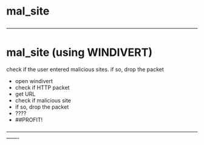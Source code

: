 # mal_site

————————————————————————————————————

mal_site (using WINDIVERT)
============
check if the user entered malicious sites.
if so, drop the packet


+ open windivert
+ check if HTTP packet
+ get URL
+ check if malicious site
+ if so, drop the packet
+ ????
+ ##PROFIT!

——————————————————————————————————————-
